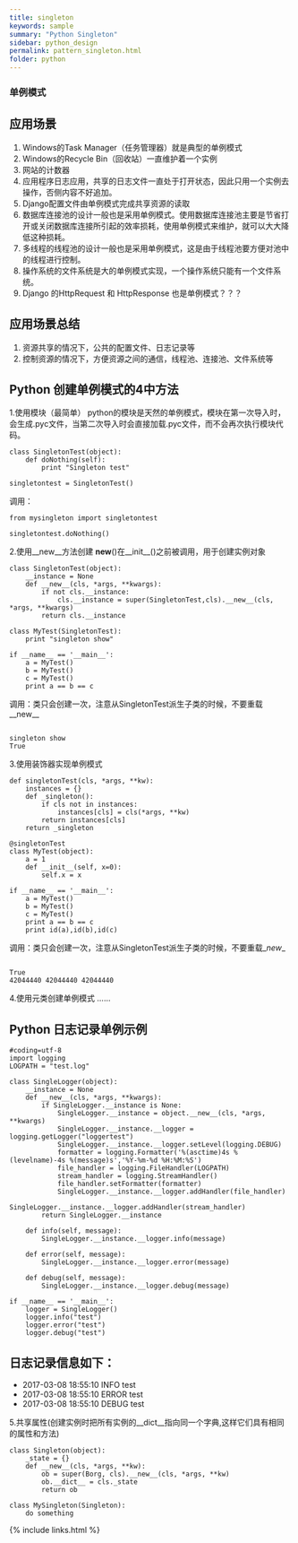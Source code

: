 ```yaml
---
title: singleton
keywords: sample
summary: "Python Singleton"
sidebar: python_design
permalink: pattern_singleton.html
folder: python
---
```


### 单例模式
## 应用场景

1. Windows的Task Manager（任务管理器）就是典型的单例模式
2.  Windows的Recycle Bin（回收站）一直维护着一个实例
3.  网站的计数器
4.  应用程序日志应用，共享的日志文件一直处于打开状态，因此只用一个实例去操作，否侧内容不好追加。
5.  Django配置文件由单例模式完成共享资源的读取
6.  数据库连接池的设计一般也是采用单例模式。使用数据库连接池主要是节省打开或关闭数据库连接所引起的效率损耗，使用单例模式来维护，就可以大大降低这种损耗。
7.  多线程的线程池的设计一般也是采用单例模式，这是由于线程池要方便对池中的线程进行控制。
8.  操作系统的文件系统是大的单例模式实现，一个操作系统只能有一个文件系统。
9.  Django 的HttpRequest 和 HttpResponse 也是单例模式？？？

## 应用场景总结

1. 资源共享的情况下，公共的配置文件、日志记录等
2. 控制资源的情况下，方便资源之间的通信，线程池、连接池、文件系统等

## Python 创建单例模式的4中方法

1.使用模块（最简单）
python的模块是天然的单例模式，模块在第一次导入时，会生成.pyc文件，当第二次导入时会直接加载.pyc文件，而不会再次执行模块代码。
<pre><code>class SingletonTest(object):
    def doNothing(self):
        print "Singleton test"

singletontest = SingletonTest()</code></pre>
调用：
<pre><code>from mysingleton import singletontest

singletontest.doNothing()
</code></pre>
2.使用__new__方法创建
__new__()在__init__()之前被调用，用于创建实例对象
<pre><code>class SingletonTest(object):
    __instance = None
    def __new__(cls, *args, **kwargs):
        if not cls.__instance:
            cls.__instance = super(SingletonTest,cls).__new__(cls, *args, **kwargs)
        return cls.__instance

class MyTest(SingletonTest):
    print "singleton show"

if __name__ == '__main__':
    a = MyTest()
    b = MyTest()
    c = MyTest()
    print a == b == c</code></pre>
调用：类只会创建一次，注意从SingletonTest派生子类的时候，不要重载__new__
<pre><code>
singleton show
True</code></pre>
3.使用装饰器实现单例模式
<pre><code>def singletonTest(cls, *args, **kw):
    instances = {}
    def _singleton():
        if cls not in instances:
            instances[cls] = cls(*args, **kw)
        return instances[cls]
    return _singleton

@singletonTest
class MyTest(object):
    a = 1
    def __init__(self, x=0):
        self.x = x

if __name__ == '__main__':
    a = MyTest()
    b = MyTest()
    c = MyTest()
    print a == b == c
    print id(a),id(b),id(c)</code></pre>
调用：类只会创建一次，注意从SingletonTest派生子类的时候，不要重载\__new__
<pre><code>
True
42044440 42044440 42044440
</code></pre>
4.使用元类创建单例模式
    ...... 

## Python 日志记录单例示例

<pre><code>#coding=utf-8
import logging
LOGPATH = "test.log"

class SingleLogger(object):
    __instance = None
    def __new__(cls, *args, **kwargs):
        if SingleLogger.__instance is None:
            SingleLogger.__instance = object.__new__(cls, *args, **kwargs)
            SingleLogger.__instance.__logger = logging.getLogger("loggertest")
            SingleLogger.__instance.__logger.setLevel(logging.DEBUG)
            formatter = logging.Formatter('%(asctime)4s %(levelname)-4s %(message)s','%Y-%m-%d %H:%M:%S')
            file_handler = logging.FileHandler(LOGPATH)
            stream_handler = logging.StreamHandler()
            file_handler.setFormatter(formatter)
            SingleLogger.__instance.__logger.addHandler(file_handler)
            SingleLogger.__instance.__logger.addHandler(stream_handler)
        return SingleLogger.__instance

    def info(self, message):
        SingleLogger.__instance.__logger.info(message)

    def error(self, message):
        SingleLogger.__instance.__logger.error(message)

    def debug(self, message):
        SingleLogger.__instance.__logger.debug(message)

if __name__ == '__main__':
    logger = SingleLogger()
    logger.info("test")
    logger.error("test")
    logger.debug("test")
</code></pre>

## 日志记录信息如下：

* 2017-03-08 18:55:10 INFO test
* 2017-03-08 18:55:10 ERROR test
* 2017-03-08 18:55:10 DEBUG test


5.共享属性(创建实例时把所有实例的__dict__指向同一个字典,这样它们具有相同的属性和方法)
<pre><code>class Singleton(object):
    _state = {}
    def __new__(cls, *args, **kw):
        ob = super(Borg, cls).__new__(cls, *args, **kw)
        ob.__dict__ = cls._state
        return ob
 
class MySingleton(Singleton):
    do something</code></pre>
    
   
 {% include links.html %}
    
